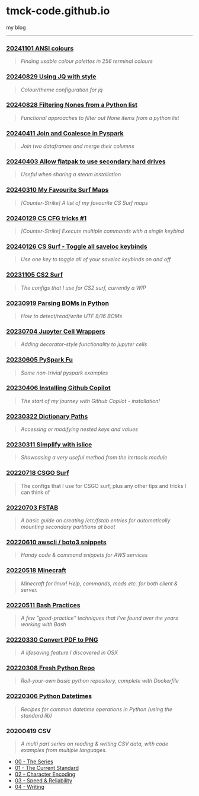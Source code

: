 # tmck-code.github.io

my blog

---

### [20241101 ANSI colours](articles/20241101_ansi_colours/20241101_ansi_colours.md)

> _Finding usable colour palettes in 256 terminal colours_

### [20240829 Using JQ with style](articles/20240829_using_jq_with_style/20240829_using_jq_with_style.md)

> _Colour/theme configuration for jq_

### [20240828 Filtering Nones from a Python list](articles/20240828_filtering_nones_from_a_python_list/20240828_filtering_nones_from_a_python_list.md)

> _Functional approaches to filter out None items from a python list_

### [20240411 Join and Coalesce in Pyspark](articles/20240411_join_and_coalesce_in_pyspark/20240411_join_and_coalesce_in_pyspark.md)

> _Join two dataframes and merge their columns_

### [20240403 Allow flatpak to use secondary hard drives](articles/20240403_allow_flatpak_to_use_secondary_hard_drives/20240403_allow_flatpak_to_use_secondary_hard_drives.md)

> _Useful when sharing a steam installation_

### [20240310 My Favourite Surf Maps](articles/20240310_my_favourite_surf_maps/20240310_my_favourite_surf_maps.md)

> _[Counter-Strike] A list of my favourite CS Surf maps_

### [20240129 CS CFG tricks #1](articles/20240129_cs_cfg_tricks_#1/20240129_cs_cfg_tricks_#1.md)

> _[Counter-Strike] Execute multiple commands with a single keybind_

### [20240126 CS Surf - Toggle all saveloc keybinds](articles/20240126_cs_surf_-_toggle_all_saveloc_keybinds/20240126_cs_surf_-_toggle_all_saveloc_keybinds.md)

> _Use one key to toggle all of your saveloc keybinds on and off_

### [20231105 CS2 Surf](articles/20231105_cs2_surf/20231105_cs2_surf.md)

> _The configs that I use for CS2 surf, currently a WIP_

### [20230919 Parsing BOMs in Python](articles/20230919_parsing_boms_in_python/20230919_parsing_boms_in_python.md)

> _How to detect/read/write UTF 8/16 BOMs_

### [20230704 Jupyter Cell Wrappers](articles/20230704_jupyter_cell_wrappers/20230704_jupyter_cell_wrappers.md)

> _Adding decorator-style functionality to jupyter cells_

### [20230605 PySpark Fu](articles/20230605_pyspark_fu/20230605_pyspark_fu.md)

> _Some non-trivial pyspark examples_

### [20230406 Installing Github Copilot](articles/20230406_installing_github_copilot/20230406_installing_github_copilot.md)

> _The start of my journey with Github Copilot - installation!_

### [20230322 Dictionary Paths](articles/20230322_dictionary_paths/20230322_dictionary_paths.md)

> _Accessing or modifying nested keys and values_

### [20230311 Simplify with islice](articles/20230306_simplify_with_islice/20230306_simplify_with_islice.md)

> _Showcasing a very useful method from the itertools module_

### [20220718 CSGO Surf](articles/20220718-csgo-surf/20220718-csgo-surf.md)

> The configs that I use for CSGO surf, plus any other tips and tricks I can think of

### [20220703 FSTAB](articles/20220703_fstab/20220703_fstab.md)

> _A basic guide on creating /etc/fstab entries for automatically mounting secondary partitions at boot_

### [20220610 awscli / boto3 snippets](articles/20220610_awscli_boto3_snippets/20220610_awscli_boto3_snippets.md)

> _Handy code & command snippets for AWS services_

### [20220518 Minecraft](articles/20220518_minecraft/20220518_minecraft.md)

> _Minecraft for linux! Help, commands, mods etc. for both client & server._

### [20220511 Bash Practices](articles/20220511_bash_practices/20220511_bash_practices.md)

> _A few "good-practice" techniques that I've found over the years working with Bash_

### [20220330 Convert PDF to PNG](articles/20220330_convert_pdf_to_png.md)

> _A lifesaving feature I discovered in OSX_

### [20220308 Fresh Python Repo](articles/20220308_fresh_python_repo/20220308_fresh_python_repo.md)

> _Roll-your-own basic python repository, complete with Dockerfile_

### [20220306 Python Datetimes](articles/20220306_python_datetimes/20220306_python_datetimes.md)

> _Recipes for common datetime operations in Python (using the standard lib)_

### 20200419 CSV

> _A multi part series on reading & writing CSV data, with code examples from multiple languages._

- [00 - The Series](articles/20200419_csv/201904_csv-0-the_series.md)
- [01 - The Current Standard](articles/20200419_csv/201904_csv-1-the_current_standard.md)
- [02 - Character Encoding](articles/20200419_csv/201904_csv-2-character_encoding.md)
- [03 - Speed & Reliability](articles/20200419_csv/201904_csv-3-speed-reliability.md)
- [04 - Writing](articles/20200419_csv/201904_csv-4-writing.md)









